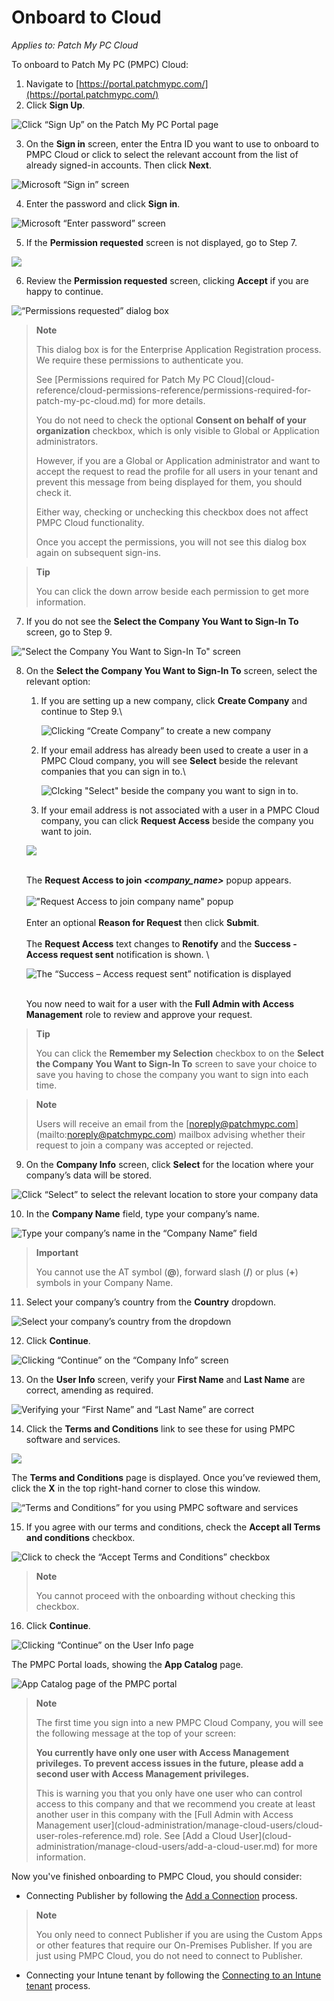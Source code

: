 # Onboard to Cloud

_Applies to: Patch My PC Cloud_

To onboard to Patch My PC (PMPC) Cloud:

1. Navigate to [https://portal.patchmypc.com/](https://portal.patchmypc.com/)
2. Click **Sign Up**.

![Click “Sign Up” on the Patch My PC Portal page](../.gitbook/assets/image-\(1363\).png)

3. On the **Sign in** screen, enter the Entra ID you want to use to onboard to PMPC Cloud or click to select the relevant account from the list of already signed-in accounts. Then click **Next**.

![Microsoft “Sign in” screen](../.gitbook/assets/image-\(1364\).png)

4. Enter the password and click **Sign in**.

![Microsoft “Enter password” screen](../.gitbook/assets/image-\(1365\).png)

5. If the **Permission requested** screen is not displayed, go to Step 7.

![](../.gitbook/assets/image-\(1506\).png)

6. Review the **Permission requested** screen, clicking **Accept** if you are happy to continue.

![“Permissions requested” dialog box](../.gitbook/assets/image-\(1366\).png)

> **Note**
>
> This dialog box is for the Enterprise Application Registration process. We require these permissions to authenticate you.
>
> See \[Permissions required for Patch My PC Cloud]\(cloud-reference/cloud-permissions-reference/permissions-required-for-patch-my-pc-cloud.md) for more details.
>
> You do not need to check the optional **Consent on behalf of your organization** checkbox, which is only visible to Global or Application administrators.
>
> However, if you are a Global or Application administrator and want to accept the request to read the profile for all users in your tenant and prevent this message from being displayed for them, you should check it.
>
> Either way, checking or unchecking this checkbox does not affect PMPC Cloud functionality.
>
> Once you accept the permissions, you will not see this dialog box again on subsequent sign-ins.

> **Tip**
>
> You can click the down arrow beside each permission to get more information.

7. If you do not see the **Select the Company You Want to Sign-In To** screen, go to Step 9.

!["Select the Company You Want to Sign-In To" screen](../.gitbook/assets/image-\(535\).png)

8.  On the **Select the Company You Want to Sign-In To** screen, select the relevant option:

    1.  If you are setting up a new company, click **Create Company** and continue to Step 9.\\

        ![Clicking “Create Company” to create a new company](../.gitbook/assets/image-\(536\).png)
    2.  If your email address has already been used to create a user in a PMPC Cloud company, you will see **Select** beside the relevant companies that you can sign in to.\\

        ![Clcking "Select" beside the company you want to sign in to.](../.gitbook/assets/image-\(20\).png)
    3. If your email address is not associated with a user in a PMPC Cloud company, you can click **Request Access** beside the company you want to join.

    ![](../.gitbook/assets/image-\(538\).png)

    \
    The **Request Access to join&#x20;**_**\<company\_name>**_ popup appears.\
    \
    !["Request Access to join company name" popup](../.gitbook/assets/image-\(626\).png)\
    \
    Enter an optional **Reason for Request** then click **Submit**.\
    \
    The **Request Access** text changes to **Renotify** and the **Success - Access request sent** notification is shown. \\

    ![The “Success – Access request sent” notification is displayed](../.gitbook/assets/image-\(1632\).png)

    \
    You now need to wait for a user with the **Full Admin with Access Management** role to review and approve your request.

> **Tip**
>
> You can click the **Remember my Selection** checkbox to on the **Select the Company You Want to Sign-In To** screen to save your choice to save you having to chose the company you want to sign into each time.

> **Note**
>
> Users will receive an email from the \[noreply@patchmypc.com]\(mailto:noreply@patchmypc.com) mailbox advising whether their request to join a company was accepted or rejected.

9. On the **Company Info** screen, click **Select** for the location where your company’s data will be stored.

![Click “Select” to select the relevant location to store your company data](../.gitbook/assets/image-\(609\).png)

10. In the **Company Name** field, type your company’s name.

![Type your company’s name in the “Company Name” field](../.gitbook/assets/image-\(610\).png)

> **Important**
>
> You cannot use the AT symbol (**@**), forward slash (**/**) or plus (**+**) symbols in your Company Name.

11. Select your company’s country from the **Country** dropdown.

![Select your company’s country from the dropdown](../.gitbook/assets/image-\(806\).png)

12. Click **Continue**.

![Clicking “Continue” on the “Company Info” screen](../.gitbook/assets/image-\(808\).png)

13. On the **User Info** screen, verify your **First Name** and **Last Name** are correct, amending as required.

![Verifying your “First Name” and “Last Name” are correct](../.gitbook/assets/image-\(809\).png)

14. Click the **Terms and Conditions** link to see these for using PMPC software and services.

![](../.gitbook/assets/image-\(810\).png)

The **Terms and Conditions** page is displayed. Once you’ve reviewed them, click the **X** in the top right-hand corner to close this window.

![“Terms and Conditions” for you using PMPC software and services](../.gitbook/assets/image-\(811\).png)

15. If you agree with our terms and conditions, check the **Accept all Terms and conditions** checkbox.

![Click to check the “Accept Terms and Conditions” checkbox](../.gitbook/assets/image-\(812\).png)

> **Note**
>
> You cannot proceed with the onboarding without checking this checkbox.

16. Click **Continue**.

![Clicking “Continue” on the User Info page](../.gitbook/assets/image-\(1509\).png)

The PMPC Portal loads, showing the **App Catalog** page.

![App Catalog page of the PMPC portal](../.gitbook/assets/image-\(2700\).png)

> **Note**
>
> The first time you sign into a new PMPC Cloud Company, you will see the following message at the top of your screen:
>
> **You currently have only one user with Access Management privileges. To prevent access issues in the future, please add a second user with Access Management privileges.**
>
> This is warning you that you only have one user who can control access to this company and that we recommend you create at least another user in this company with the \[Full Admin with Access Management user]\(cloud-administration/manage-cloud-users/cloud-user-roles-reference.md) role. See \[Add a Cloud User]\(cloud-administration/manage-cloud-users/add-a-cloud-user.md) for more information.

Now you've finished onboarding to PMPC Cloud, you should consider:

* Connecting Publisher by following the [Add a Connection](cloud-administration/manage-cloud-connections/add-a-connection.md) process.

> **Note**
>
> You only need to connect Publisher if you are using the Custom Apps or other features that require our On-Premises Publisher. If you are just using PMPC Cloud, you do not need to connect to Publisher.

* Connecting your Intune tenant by following the [Connecting to an Intune tenant](cloud-administration/manage-your-environments-in-cloud/manage-cloud-intune-tenants.md#connecting-to-an-intune-tenant) process.
